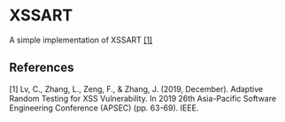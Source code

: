 # XSSART
A simple implementation of XSSART [[1]](#1)
## References
<a id="1">[1]</a> 
Lv, C., Zhang, L., Zeng, F., & Zhang, J. (2019, December). Adaptive Random Testing for XSS Vulnerability. In 2019 26th Asia-Pacific Software Engineering Conference (APSEC) (pp. 63-69). IEEE.
